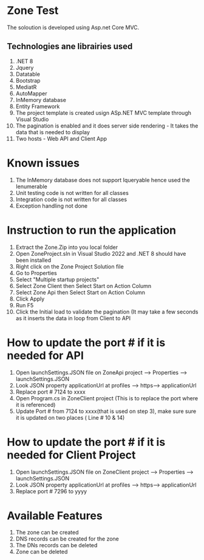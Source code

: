 # Zone Test

The soloution is developed using Asp.net Core MVC.

## Technologies ane librairies used

1. .NET 8
2.  Jquery
3.  Datatable      
5.  Bootstrap
6.  MediatR
7.  AutoMapper
8.  InMemory database
9.  Entity Framework 
10. The project template is created usign ASp.NET MVC template through Visual Studio
11. The pagination is enabled and it does server side rendering - It takes the data that is needed to display
12. Two hosts - Web API and Client App

# Known issues 
1. The InMemory database does not support Iqueryable hence used the Ienumerable
2. Unit testing code is not written for all classes
3. Integration code is not written for all classes
4. Exception handling not done   

# Instruction to run the application 
1. Extract the Zone.Zip into you local folder
2. Open ZoneProject.sln in Visual Studio 2022 and .NET 8 should have been installed
3. Right click on the Zone Project Solution file
4. Go to Properties
5. Select "Multiple startup projects"
6. Select Zone Client then Select Start on Action Column
7. Select Zone Api then Select Start on Action Column
8. Click Apply
9. Run F5
10. Click the Initial load to validate the pagination (It may take a few seconds as it inserts the data in loop from Client to API

# How to update the port # if it is needed for API

1. Open launchSettings.JSON file on ZoneApi project --> Properties --> launchSettings.JSON
2. Look JSON property applicationUrl at profiles --> https--> applicationUrl
3. Replace port # 7124 to xxxx
4. Open Program.cs in ZoneClient project (This is to replace the port where it is referenced)
5. Update Port # from 7124 to xxxx(that is used on step 3), make sure sure it is updated on two places ( Line # 10 & 14)

# How to update the port # if it is needed for Client Project

1. Open launchSettings.JSON file on ZoneClient project --> Properties --> launchSettings.JSON
2. Look JSON property applicationUrl at profiles --> https--> applicationUrl
3. Replace port # 7296 to yyyy
   
# Available Features
 1. The zone can be created
 2. DNS records can be created for the zone
 3. The DNs records can be deleted
 4. Zone can be deleted
